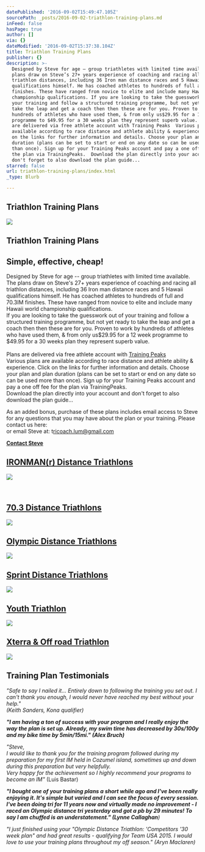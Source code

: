 ```yaml
---
datePublished: '2016-09-02T15:49:47.105Z'
sourcePath: _posts/2016-09-02-triathlon-training-plans.md
inFeed: false
hasPage: true
author: []
via: {}
dateModified: '2016-09-02T15:37:38.104Z'
title: Triathlon Training Plans
publisher: {}
description: >-
  Designed by Steve for age – group triathletes with limited time available. The
  plans draw on Steve’s 27+ years experience of coaching and racing all
  triathlon distances, including 36 Iron man distance races and 5 Hawaii
  qualifications himself. He has coached athletes to hundreds of full and 70.3IM
  finishes. These have ranged from novice to elite and include many Hawaii world
  championship qualifications. If you are looking to take the guesswork out of
  your training and follow a structured training programme, but not yet ready to
  take the leap and get a coach then then these are for you. Proven to work by
  hundreds of athletes who have used them, & from only us$29.95 for a 12 week
  programme to $49.95 for a 30 weeks plan they represent superb value. ​ Plans
  are delivered via free athlete account with Training Peaks  ​Various plans are
  available according to race distance and athlete ability & experience. Click
  on the links for further information and details. Choose your plan and plan
  duration (plans can be set to start or end on any date so can be used more
  than once). Sign up for your Training Peaks account and pay a one off fee for
  the plan via TrainingPeaks.  Download the plan directly into your account and
  don't forget to also download the plan guide...
starred: false
url: triathlon-training-plans/index.html
_type: Blurb

---
```

## Triathlon Training Plans
![](https://the-grid-user-content.s3-us-west-2.amazonaws.com/745fd27d-66e7-4e88-96e0-a078c0c4dd0b.jpg)

## Triathlon Training Plans

## Simple, effective, cheap!

Designed by Steve for age -- group triathletes with limited time available. The plans draw on Steve's 27+ years experience of coaching and racing all triathlon distances, including 36 Iron man distance races and 5 Hawaii qualifications himself. He has coached athletes to hundreds of full and 70.3IM finishes. These have ranged from novice to elite and include many Hawaii world championship qualifications.  
If you are looking to take the guesswork out of your training and follow a structured training programme, but not yet ready to take the leap and get a coach then then these are for you. Proven to work by hundreds of athletes who have used them, & from only us$29.95 for a 12 week programme to $49.95 for a 30 weeks plan they represent superb value.  
​  
Plans are delivered via free athlete account with [Training Peaks ][0]  
[​][0]Various plans are available according to race distance and athlete ability & experience. Click on the links for further information and details. Choose your plan and plan duration (plans can be set to start or end on any date so can be used more than once). Sign up for your Training Peaks account and pay a one off fee for the plan via TrainingPeaks.   
Download the plan directly into your account and don't forget to also download the plan guide...

As an added bonus, purchase of these plans includes email access to Steve for any questions that you may have about the plan or your training. Please contact us here:  
or email Steve at: t[ricoach.lum@gmail.com][1]

**[Contact Steve][2]**

## ​[IRONMAN(r) Distance Triathlons][3]
![](https://the-grid-user-content.s3-us-west-2.amazonaws.com/9576a5b3-fa64-464e-bf69-8143f1fe4ecd.jpg)

​

## [70.3 Distance Triathlons][4]
![](https://the-grid-user-content.s3-us-west-2.amazonaws.com/c3819cac-f3e4-472b-aeaf-3005ccebefcf.jpg)

## ​[Olympic Distance Triathlons][5]
![](https://the-grid-user-content.s3-us-west-2.amazonaws.com/d1a1bd40-640c-4995-a737-fefb87341e81.jpg)

## [Sprint Distance Triathlons][6]
![](https://the-grid-user-content.s3-us-west-2.amazonaws.com/7fc54ca2-634c-4b7a-9ccd-ef6572a5c4b6.jpg)

## [Youth Triathlon][7]
![](https://the-grid-user-content.s3-us-west-2.amazonaws.com/ea478e39-4783-4742-adc5-039972a53838.jpg)

## [Xterra & Off road Triathlon][8]
![](https://the-grid-user-content.s3-us-west-2.amazonaws.com/95a66f6f-680d-4f49-9f1d-b69e283c8e23.jpg)

## Training Plan Testimonials

_"Safe to say I nailed it... Entirely down to following the training you set out. I can't thank you enough, I would never have reached my best without your help."_  
_(Keith Sanders, Kona qualifier)_

_**"I am having a ton of success with your program and I really enjoy the way the plan is set up. Already, my swim time has decreased by 30s/100y and my bike time by 5min/15mi." (Alex Bruch)**_

_"Steve,_  
_I would like to thank you for the training program followed during my preparation for my first IM held in Cozumel island, sometimes up and down during this preparation but very helpfully._  
_Very happy for the achievement so I highly recommend your programs to become an IM"_ (Luis Bastar)

_**"I bought one of your training plans a short while ago and I've been really enjoying it. It's simple but varied and I can see the focus of every session. I've been doing tri for 11 years now and virtually made no improvement - I raced an Olympic distance tri yesterday and got a pb by 29 minutes! To say I am chuffed is an understatement." (Lynne Callaghan**)_

_"I just finished using your "Olympic Distance Triathlon: 'Competitors '30 week plan" and had great results - qualifying for Team USA 2015\. I would love to use your training plans throughout my off season." (Aryn Maclaren)_

[0]: http://home.trainingpeaks.com/
[1]: mailto:tricoach.lum@gmail.com
[2]: http://www.stevelumleytriathlon.com/contact.html
[3]: https://home.trainingpeaks.com/products/trainingplans/lookupname.aspx?lookup=Steve%20Lumley%20Ironman%20%20plans
[4]: https://home.trainingpeaks.com/products/trainingplans/lookupname.aspx?lookup=Steve%20Lumley%2070.3%20plans
[5]: https://home.trainingpeaks.com/products/trainingplans/lookupname.aspx?lookup=Steve%20Lumley%20Olympic%20Distance%20plans
[6]: https://home.trainingpeaks.com/products/trainingplans/lookupname.aspx?lookup=Steve%20Lumley%20Sprint%20Distance%20Novice
[7]: https://home.trainingpeaks.com/products/trainingplans/lookupname.aspx?lookup=Youth%20and%20Junior%20Plans
[8]: https://home.trainingpeaks.com/products/trainingplans/lookupname.aspx?lookup=Steve%20Lumley%20Xterra%20&%20Cross%20Tri%20Plans